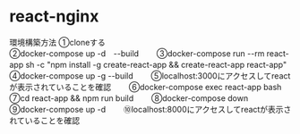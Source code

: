 # react-nginx

環境構築方法
①cloneする<br>
②docker-compose up -d　--build　　
③docker-compose run --rm react-app sh -c "npm install -g create-react-app && create-react-app react-app"　　
④docker-compose up -g --build　　
⑤localhost:3000にアクセスしてreactが表示されていることを確認　　
⑥docker-compose exec react-app bash　　
⑦cd react-app && npm run build　　
⑧docker-compose down　　
⑨docker-compose up -d　　
⑩localhost:8000にアクセスしてreactが表示されていることを確認　　
